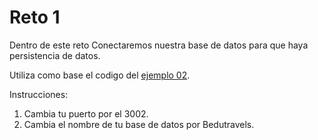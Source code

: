 # Reto 1

Dentro de este reto Conectaremos nuestra base de datos para que haya persistencia de datos.

Utiliza como base el codigo del [ejemplo 02](../Ejemplo-02).

Instrucciones:

1. Cambia tu puerto por el 3002.
1. Cambia el nombre de tu base de datos por Bedutravels. 

